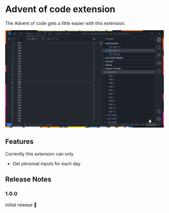 # Advent of code extension

The Advent of code gets a little easier with this extension.

![Demo](.github/assets/demo.gif)

## Features

Currently this extension can only

- Get personal inputs for each day

## Release Notes

### 1.0.0

Initial release :rocket:

